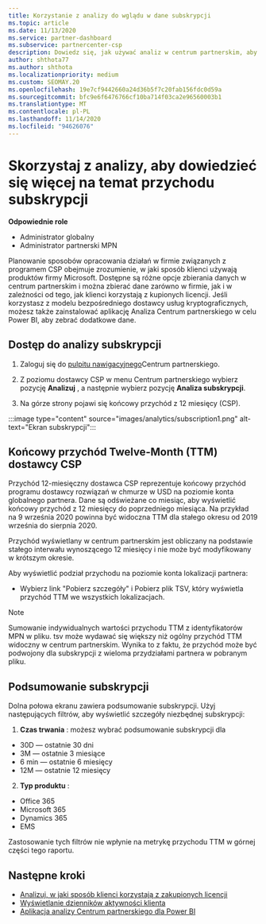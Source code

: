 ```yaml
---
title: Korzystanie z analizy do wglądu w dane subskrypcji
ms.topic: article
ms.date: 11/13/2020
ms.service: partner-dashboard
ms.subservice: partnercenter-csp
description: Dowiedz się, jak używać analiz w centrum partnerskim, aby lepiej zrozumieć swoją firmę i jak klienci korzystają z kupionych licencji.
author: shthota77
ms.author: shthota
ms.localizationpriority: medium
ms.custom: SEOMAY.20
ms.openlocfilehash: 19e7cf9442660a24d36b5f7c20fab156fdc0d59a
ms.sourcegitcommit: bfc9e6f6476766cf10ba714f03ca2e96560003b1
ms.translationtype: MT
ms.contentlocale: pl-PL
ms.lasthandoff: 11/14/2020
ms.locfileid: "94626076"
---
```

# <a name="use-analytics-to-learn-more-about-subscription-revenue"></a>Skorzystaj z analizy, aby dowiedzieć się więcej na temat przychodu subskrypcji

**Odpowiednie role**

- Administrator globalny
- Administrator partnerski MPN

Planowanie sposobów opracowania działań w firmie związanych z programem CSP obejmuje zrozumienie, w jaki sposób klienci używają produktów firmy Microsoft. Dostępne są różne opcje zbierania danych w centrum partnerskim i można zbierać dane zarówno w firmie, jak i w zależności od tego, jak klienci korzystają z kupionych licencji. Jeśli korzystasz z modelu bezpośredniego dostawcy usług kryptograficznych, możesz także zainstalować aplikację Analiza Centrum partnerskiego w celu Power BI, aby zebrać dodatkowe dane.

## <a name="access-to-the-subscription-analytics"></a>Dostęp do analizy subskrypcji

1. Zaloguj się do [pulpitu nawigacyjnego](https://partner.microsoft.com/dashboard/home)Centrum partnerskiego.
1. Z poziomu dostawcy CSP w menu Centrum partnerskiego wybierz pozycję **Analizuj** , a następnie wybierz pozycję **Analiza subskrypcji**.

1. Na górze strony pojawi się końcowy przychód z 12 miesięcy (CSP).

:::image type="content" source="images/analytics/subscription1.png" alt-text="Ekran subskrypcji":::

## <a name="trailing-twelve-month-ttm-csp-revenue"></a>Końcowy przychód Twelve-Month (TTM) dostawcy CSP

Przychód 12-miesięczny dostawca CSP reprezentuje końcowy przychód programu dostawcy rozwiązań w chmurze w USD na poziomie konta globalnego partnera. Dane są odświeżane co miesiąc, aby wyświetlić końcowy przychód z 12 miesięcy do poprzedniego miesiąca. Na przykład na 9 września 2020 powinna być widoczna TTM dla stałego okresu od 2019 września do sierpnia 2020.

Przychód wyświetlany w centrum partnerskim jest obliczany na podstawie stałego interwału wynoszącego 12 miesięcy i nie może być modyfikowany w krótszym okresie.

Aby wyświetlić podział przychodu na poziomie konta lokalizacji partnera:

- Wybierz link "Pobierz szczegóły" i Pobierz plik TSV, który wyświetla przychód TTM we wszystkich lokalizacjach.

>[!NOTE] 
>Sumowanie indywidualnych wartości przychodu TTM z identyfikatorów MPN w pliku. tsv może wydawać się większy niż ogólny przychód TTM widoczny w centrum partnerskim. Wynika to z faktu, że przychód może być podwojony dla subskrypcji z wieloma przydziałami partnera w pobranym pliku.

## <a name="subscription-summary"></a>Podsumowanie subskrypcji

Dolna połowa ekranu zawiera podsumowanie subskrypcji. Użyj następujących filtrów, aby wyświetlić szczegóły niezbędnej subskrypcji:  

1. **Czas trwania** : możesz wybrać podsumowanie subskrypcji dla 

- 30D — ostatnie 30 dni
- 3M — ostatnie 3 miesiące
- 6 min — ostatnie 6 miesięcy
- 12M — ostatnie 12 miesięcy

2. **Typ produktu** :
 
- Office 365
- Microsoft 365
- Dynamics 365
- EMS

Zastosowanie tych filtrów nie wpłynie na metrykę przychodu TTM w górnej części tego raportu.


 
## <a name="next-steps"></a>Następne kroki

- [Analizuj, w jaki sposób klienci korzystają z zakupionych licencji](increasing-adoption-and-satisfaction.md)  
- [Wyświetlanie dzienników aktywności klienta](activity-logs.md)
- [Aplikacja analizy Centrum partnerskiego dla Power BI](power-bi-app-for-direct-partners.md)






